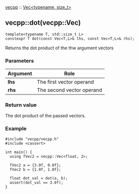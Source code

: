 [vecpp](../../../) :: [Vec<typename, size_t\>](./)
## vecpp::dot(vecpp::Vec)

```
template<typename T, std::size_t L>
constexpr T dot(const Vec<T,L>& lhs, const Vec<T,L>& rhs);
```

Returns the dot product of the thw argument vectors

### Parameters

Argument | Role
---------|---------------------------------
**lhs**  | The first vector operand
**rhs**  | The second vector operand


### Return value
The dot product of the passed vectors.

### Example

```
#include "vecpp/vecpp.h"
#include <cassert>

int main() {
  using fVec2 = vecpp::Vec<float, 2>;

  fVec2 a = {3.0f, 0.0f};
  fVec2 b = {1.0f, 1.0f};

  float dot_val = dot(a, b);
  assert(dot_val == 3.0f);
}
```
